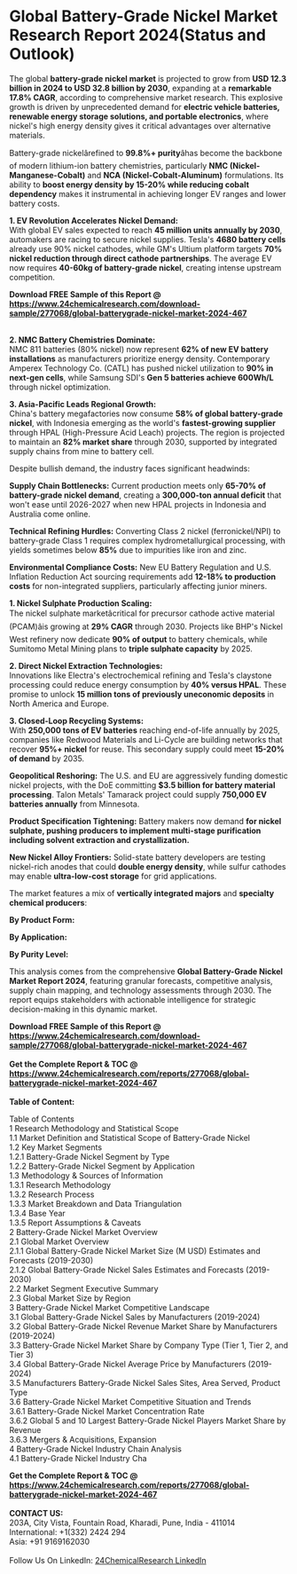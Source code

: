 <h1>Global Battery-Grade Nickel Market Research Report 2024(Status and Outlook)</h1><p>The global <strong>battery-grade nickel market</strong> is projected to grow from <strong>USD 12.3 billion in 2024 to USD 32.8 billion by 2030</strong>, expanding at a <strong>remarkable 17.8% CAGR</strong>, according to comprehensive market research. This explosive growth is driven by unprecedented demand for <strong>electric vehicle batteries, renewable energy storage solutions, and portable electronics</strong>, where nickel's high energy density gives it critical advantages over alternative materials.</p><p>Battery-grade nickelârefined to <strong>99.8%+ purity</strong>âhas become the backbone of modern lithium-ion battery chemistries, particularly <strong>NMC (Nickel-Manganese-Cobalt)</strong> and <strong>NCA (Nickel-Cobalt-Aluminum)</strong> formulations. Its ability to <strong>boost energy density by 15-20% while reducing cobalt dependency</strong> makes it instrumental in achieving longer EV ranges and lower battery costs.</p><p><strong>1. EV Revolution Accelerates Nickel Demand:</strong><br>
With global EV sales expected to reach <strong>45 million units annually by 2030</strong>, automakers are racing to secure nickel supplies. Tesla's <strong>4680 battery cells</strong> already use 90% nickel cathodes, while GM's Ultium platform targets <strong>70% nickel reduction through direct cathode partnerships</strong>. The average EV now requires <strong>40-60kg of battery-grade nickel</strong>, creating intense upstream competition.</p><div><b>Download FREE Sample of this Report @ 
            <a href="https://www.24chemicalresearch.com/download-sample/277068/global-batterygrade-nickel-market-2024-467">
            https://www.24chemicalresearch.com/download-sample/277068/global-batterygrade-nickel-market-2024-467</a></b></div><br><p><strong>2. NMC Battery Chemistries Dominate:</strong><br>
NMC 811 batteries (80% nickel) now represent <strong>62% of new EV battery installations</strong> as manufacturers prioritize energy density. Contemporary Amperex Technology Co. (CATL) has pushed nickel utilization to <strong>90% in next-gen cells</strong>, while Samsung SDI's <strong>Gen 5 batteries achieve 600Wh/L</strong> through nickel optimization.</p><p><strong>3. Asia-Pacific Leads Regional Growth:</strong><br>
China's battery megafactories now consume <strong>58% of global battery-grade nickel</strong>, with Indonesia emerging as the world's <strong>fastest-growing supplier</strong> through HPAL (High-Pressure Acid Leach) projects. The region is projected to maintain an <strong>82% market share</strong> through 2030, supported by integrated supply chains from mine to battery cell.</p><p>Despite bullish demand, the industry faces significant headwinds:</p><p><strong>Supply Chain Bottlenecks:</strong> Current production meets only <strong>65-70% of battery-grade nickel demand</strong>, creating a <strong>300,000-ton annual deficit</strong> that won't ease until 2026-2027 when new HPAL projects in Indonesia and Australia come online.</p><p><strong>Technical Refining Hurdles:</strong> Converting Class 2 nickel (ferronickel/NPI) to battery-grade Class 1 requires complex hydrometallurgical processing, with yields sometimes below <strong>85%</strong> due to impurities like iron and zinc.</p><p><strong>Environmental Compliance Costs:</strong> New EU Battery Regulation and U.S. Inflation Reduction Act sourcing requirements add <strong>12-18% to production costs</strong> for non-integrated suppliers, particularly affecting junior miners.</p><p><strong>1. Nickel Sulphate Production Scaling:</strong><br>
The nickel sulphate marketâcritical for precursor cathode active material (PCAM)âis growing at <strong>29% CAGR</strong> through 2030. Projects like BHP's Nickel West refinery now dedicate <strong>90% of output</strong> to battery chemicals, while Sumitomo Metal Mining plans to <strong>triple sulphate capacity</strong> by 2025.</p><p><strong>2. Direct Nickel Extraction Technologies:</strong><br>
Innovations like Electra's electrochemical refining and Tesla's claystone processing could reduce energy consumption by <strong>40% versus HPAL</strong>. These promise to unlock <strong>15 million tons of previously uneconomic deposits</strong> in North America and Europe.</p><p><strong>3. Closed-Loop Recycling Systems:</strong><br>
With <strong>250,000 tons of EV batteries</strong> reaching end-of-life annually by 2025, companies like Redwood Materials and Li-Cycle are building networks that recover <strong>95%+ nickel</strong> for reuse. This secondary supply could meet <strong>15-20% of demand</strong> by 2035.</p><p><strong>Geopolitical Reshoring:</strong> The U.S. and EU are aggressively funding domestic nickel projects, with the DoE committing <strong>$3.5 billion for battery material processing</strong>. Talon Metals' Tamarack project could supply <strong>750,000 EV batteries annually</strong> from Minnesota.</p><p><strong>Product Specification Tightening:</strong> Battery makers now demand <strong> for nickel sulphate, pushing producers to implement <strong>multi-stage purification</strong> including solvent extraction and crystallization.</strong></p><p><strong>New Nickel Alloy Frontiers:</strong> Solid-state battery developers are testing nickel-rich anodes that could <strong>double energy density</strong>, while sulfur cathodes may enable <strong>ultra-low-cost storage</strong> for grid applications.</p><p>The market features a mix of <strong>vertically integrated majors</strong> and <strong>specialty chemical producers</strong>:</p><p><strong>By Product Form:</strong></p><p><strong>By Application:</strong></p><p><strong>By Purity Level:</strong></p><p>This analysis comes from the comprehensive <strong>Global Battery-Grade Nickel Market Report 2024</strong>, featuring granular forecasts, competitive analysis, supply chain mapping, and technology assessments through 2030. The report equips stakeholders with actionable intelligence for strategic decision-making in this dynamic market.</p><div><b>Download FREE Sample of this Report @ 
            <a href="https://www.24chemicalresearch.com/download-sample/277068/global-batterygrade-nickel-market-2024-467">
            https://www.24chemicalresearch.com/download-sample/277068/global-batterygrade-nickel-market-2024-467</a></b></div><br><div><b>Get the Complete Report & TOC @ 
            <a href="https://www.24chemicalresearch.com/reports/277068/global-batterygrade-nickel-market-2024-467">
            https://www.24chemicalresearch.com/reports/277068/global-batterygrade-nickel-market-2024-467</a></b></div><br>
            <b>Table of Content:</b><p>Table of Contents<br />
1 Research Methodology and Statistical Scope<br />
1.1 Market Definition and Statistical Scope of Battery-Grade Nickel<br />
1.2 Key Market Segments<br />
1.2.1 Battery-Grade Nickel Segment by Type<br />
1.2.2 Battery-Grade Nickel Segment by Application<br />
1.3 Methodology & Sources of Information<br />
1.3.1 Research Methodology<br />
1.3.2 Research Process<br />
1.3.3 Market Breakdown and Data Triangulation<br />
1.3.4 Base Year<br />
1.3.5 Report Assumptions & Caveats<br />
2 Battery-Grade Nickel Market Overview<br />
2.1 Global Market Overview<br />
2.1.1 Global Battery-Grade Nickel Market Size (M USD) Estimates and Forecasts (2019-2030)<br />
2.1.2 Global Battery-Grade Nickel Sales Estimates and Forecasts (2019-2030)<br />
2.2 Market Segment Executive Summary<br />
2.3 Global Market Size by Region<br />
3 Battery-Grade Nickel Market Competitive Landscape<br />
3.1 Global Battery-Grade Nickel Sales by Manufacturers (2019-2024)<br />
3.2 Global Battery-Grade Nickel Revenue Market Share by Manufacturers (2019-2024)<br />
3.3 Battery-Grade Nickel Market Share by Company Type (Tier 1, Tier 2, and Tier 3)<br />
3.4 Global Battery-Grade Nickel Average Price by Manufacturers (2019-2024)<br />
3.5 Manufacturers Battery-Grade Nickel Sales Sites, Area Served, Product Type<br />
3.6 Battery-Grade Nickel Market Competitive Situation and Trends<br />
3.6.1 Battery-Grade Nickel Market Concentration Rate<br />
3.6.2 Global 5 and 10 Largest Battery-Grade Nickel Players Market Share by Revenue<br />
3.6.3 Mergers & Acquisitions, Expansion<br />
4 Battery-Grade Nickel Industry Chain Analysis<br />
4.1 Battery-Grade Nickel Industry Cha</p><div><b>Get the Complete Report & TOC @ 
            <a href="https://www.24chemicalresearch.com/reports/277068/global-batterygrade-nickel-market-2024-467">
            https://www.24chemicalresearch.com/reports/277068/global-batterygrade-nickel-market-2024-467</a></b></div><br><b>CONTACT US:</b><br>
            203A, City Vista, Fountain Road, Kharadi, Pune, India - 411014<br>
            International: +1(332) 2424 294<br>
            Asia: +91 9169162030 <br><br>
            Follow Us On LinkedIn: <a href="https://www.linkedin.com/company/24chemicalresearch/">24ChemicalResearch LinkedIn</a>